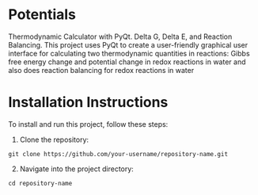 # Potentials
Thermodynamic Calculator with PyQt. Delta G, Delta E, and Reaction Balancing. This project uses PyQt to create a user-friendly graphical user interface for calculating two thermodynamic quantities in reactions: Gibbs free energy change and potential change in redox reactions in water and also does reaction balancing for redox reactions in water
# Installation Instructions
To install and run this project, follow these steps:

1. Clone the repository:
```
git clone https://github.com/your-username/repository-name.git
```
2. Navigate into the project directory:
```
cd repository-name
```

